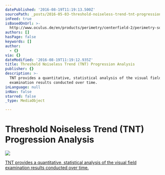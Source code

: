 ```yaml
---
datePublished: '2016-08-19T11:19:13.500Z'
sourcePath: _posts/2016-05-03-threshold-noiseless-trend-tnt-progression-analysis.md
inFeed: true
isBasedOnUrl: >-
  http://www.oculus.de/en/products/perimetry/centerfield-2/perimetry-software/threshold-noiseless-trend-tnt-progression-analysis/#produkte_navi
authors: []
hasPage: false
keywords: []
author:
  - {}
via: {}
dateModified: '2016-08-19T11:19:12.935Z'
title: Threshold Noiseless Trend (TNT) Progression Analysis
publisher: {}
description: >-
  TNT provides a quantitative, statistical analysis of the visual field
  examination results conducted over time.
inLanguage: null
inNav: false
starred: false
_type: MediaObject

---
```

# Threshold Noiseless Trend (TNT) Progression Analysis
![](https://s3-us-west-2.amazonaws.com/the-grid-img/p/f9ebdddace9a9ca0d0ba1b8cb22b83fa5727bffd.jpg)

[TNT provides a quantitative, statistical analysis of the visual field examination results conducted over time.][0]

[0]: http://www.oculus.de/en/products/perimetry/centerfield-2/perimetry-software/threshold-noiseless-trend-tnt-progression-analysis/#produkte_navi